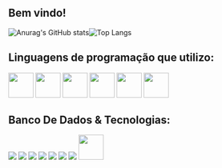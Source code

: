 ## Bem vindo!
![Anurag's GitHub stats](https://github-readme-stats.vercel.app/api?username=elcioangelo&show_icons=true&theme=dark)![Top Langs](https://github-readme-stats.vercel.app/api/top-langs/?username=elcioangelo&layout=compact)

## Linguagens de programação que utilizo: 
<img src="https://cdn.jsdelivr.net/npm/programming-languages-logos/src/javascript/javascript.png" height="50"> <img src="https://cdn.jsdelivr.net/npm/programming-languages-logos/src/typescript/typescript.png" height="50"> <img src="https://cdn.jsdelivr.net/npm/programming-languages-logos/src/php/php.png" height="50"> <img src="https://cdn.jsdelivr.net/npm/programming-languages-logos/src/ruby/ruby.png" height="50"> <img src="https://cdn.jsdelivr.net/npm/programming-languages-logos/src/java/java.png" height="50"> <img src="https://cdn.jsdelivr.net/npm/programming-languages-logos/src/python/python.png" height="50"> <i class="devicon-linux-plain colored"></i>
## Banco De Dados & Tecnologias: 
<img src="https://cdn.jsdelivr.net/gh/devicons/devicon@latest/icons/linux/linux-original.svg" /> <img src="https://cdn.jsdelivr.net/gh/devicons/devicon@latest/icons/postgresql/postgresql-original-wordmark.svg" /> <img src="https://cdn.jsdelivr.net/gh/devicons/devicon@latest/icons/mongodb/mongodb-original-wordmark.svg" /> <img src="https://cdn.jsdelivr.net/gh/devicons/devicon@latest/icons/mysql/mysql-original-wordmark.svg" /> <img src="https://cdn.jsdelivr.net/gh/devicons/devicon@latest/icons/rails/rails-plain-wordmark.svg" /> <img src="https://cdn.jsdelivr.net/gh/devicons/devicon@latest/icons/nestjs/nestjs-original-wordmark.svg" /> <img src="https://cdn.jsdelivr.net/gh/devicons/devicon@latest/icons/react/react-original-wordmark.svg" /> <img src="https://cdn.jsdelivr.net/gh/devicons/devicon@latest/icons/laravel/laravel-original-wordmark.svg" height="50" width="50" />
          
          
          
          
          
          
          
          
